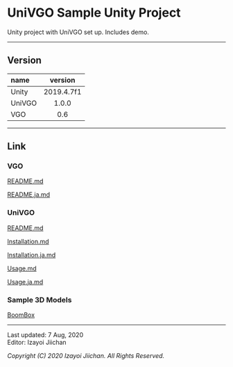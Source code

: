 # UniVGO Sample Unity Project

Unity project with UniVGO set up. Includes demo.

___
## Version

|name|version|
|:--|:--:|
|Unity|2019.4.7f1|
|UniVGO|1.0.0|
|VGO|0.6|

___
## Link

### VGO

[README.md](https://github.com/izayoijiichan/VGO/blob/master/README.md)

[README.ja.md](https://github.com/izayoijiichan/VGO/blob/master/README.ja.md)

### UniVGO

[README.md](https://github.com/izayoijiichan/VGO/blob/master/UniVgo/README.md)

[Installation.md](https://github.com/izayoijiichan/VGO/blob/master/Documentation~/UniVGO/Installation.md)

[Installation.ja.md](https://github.com/izayoijiichan/VGO/blob/master/Documentation~/UniVGO/Installation.ja.md)

[Usage.md](https://github.com/izayoijiichan/VGO/blob/master/Documentation~/UniVGO/Usage.md)

[Usage.ja.md](https://github.com/izayoijiichan/VGO/blob/master/Documentation~/UniVGO/Usage.ja.md)

### Sample 3D Models

[BoomBox](https://github.com/KhronosGroup/glTF-Sample-Models/tree/master/2.0/BoomBox)

___
Last updated: 7 Aug, 2020  
Editor: Izayoi Jiichan

*Copyright (C) 2020 Izayoi Jiichan. All Rights Reserved.*
